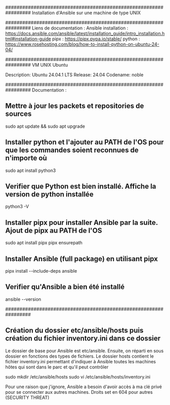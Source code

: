 #################################################################
Installation d'Ansible sur une machine de type UNIX

#################################################################
Liens de documentation : 
Ansible installation : https://docs.ansible.com/ansible/latest/installation_guide/intro_installation.html#installation-guide
pipx : https://pipx.pypa.io/stable/
python : https://www.rosehosting.com/blog/how-to-install-python-on-ubuntu-24-04/

#################################################################
VM UNIX Ubuntu

Description:    Ubuntu 24.04.1 LTS
Release:        24.04
Codename:       noble

#################################################################
Documentation : 

## Mettre à jour les packets et repositories de sources
sudo apt update && sudo apt upgrade

## Installer python et l'ajouter au PATH de l'OS pour que les commandes soient reconnues de n'importe où
sudo apt install python3

## Verifier que Python est bien installé. Affiche la version de python installée
python3 -V

## Installer pipx pour installer Ansible par la suite. Ajout de pipx au PATH de l'OS
sudo apt install pipx
pipx ensurepath

## Installer Ansible (full package) en utilisant pipx 
pipx install --include-deps ansible

## Verifier qu'Ansible a bien été installé
ansible --version

#################################################################
## Création du dossier etc/ansible/hosts puis création du fichier inventory.ini dans ce dossier
Le dossier de base pour Ansible est etc/ansible. Ensuite, on réparti en sous dossier en fonctions des types de fichiers.
Le dossier hosts contient le fichier inventory.ini permettant d'indiquer à Ansible toutes les machines hôtes qui sont dans le parc et qu'il peut contrôler

sudo mkdir /etc/ansible/hosts
sudo vi /etc/ansible/hosts/inventory.ini

Pour une raison que j'ignore, Ansible a besoin d'avoir accès à ma clé privé pour se connecter aux autres machines. Droits set en 604 pour autres (SECURITY THREAT)
